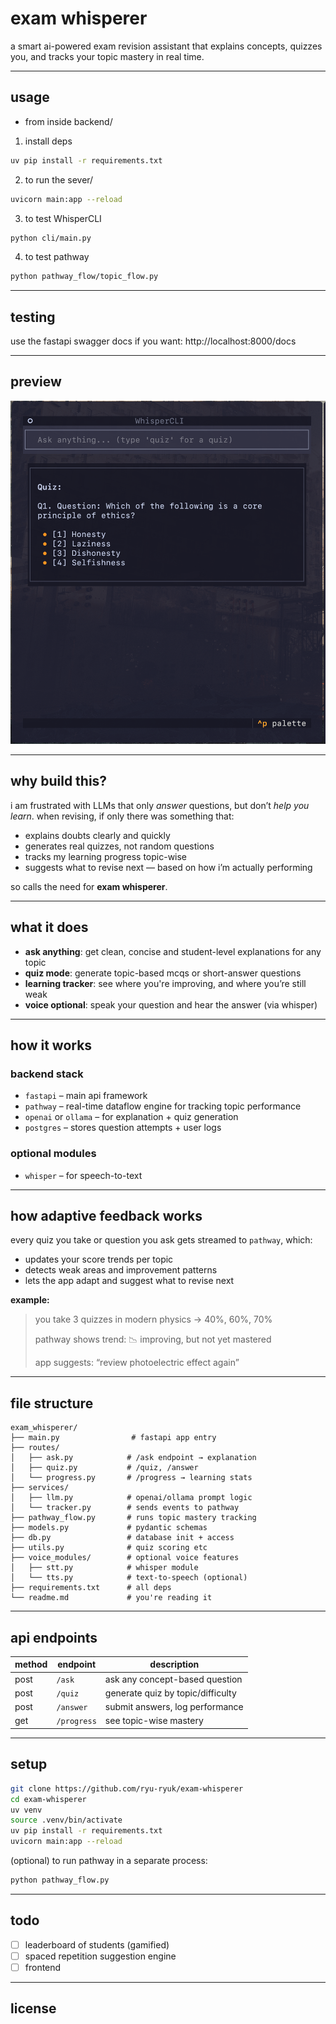 # exam whisperer

a smart ai-powered exam revision assistant that explains concepts, quizzes you, and tracks your topic mastery in real time.

---

## usage 

- from inside backend/

1. install deps 
```sh
uv pip install -r requirements.txt
```

2. to run the sever/ 
```sh
uvicorn main:app --reload
```

3. to test WhisperCLI
```sh
python cli/main.py
```

4. to test pathway 
```sh
python pathway_flow/topic_flow.py
```
---

## testing

use the fastapi swagger docs if you want: http://localhost:8000/docs

---

## preview 

![img](/docs/assets/quiz.png)

---

## why build this?

i am frustrated with LLMs that only *answer* questions, but don’t *help you learn*. when revising, if only there was something that:

* explains doubts clearly and quickly
* generates real quizzes, not random questions
* tracks my learning progress topic-wise
* suggests what to revise next — based on how i’m actually performing

so calls the need for **exam whisperer**.

---

## what it does

* **ask anything**: get clean, concise and student-level explanations for any topic
* **quiz mode**: generate topic-based mcqs or short-answer questions
* **learning tracker**: see where you're improving, and where you’re still weak
* **voice optional**: speak your question and hear the answer (via whisper)

---

## how it works

### backend stack

* `fastapi` – main api framework
* `pathway` – real-time dataflow engine for tracking topic performance
* `openai` or `ollama` – for explanation + quiz generation
* `postgres` – stores question attempts + user logs

### optional modules

* `whisper` – for speech-to-text

---

## how adaptive feedback works

every quiz you take or question you ask gets streamed to `pathway`, which:

* updates your score trends per topic
* detects weak areas and improvement patterns
* lets the app adapt and suggest what to revise next

**example:**

> you take 3 quizzes in modern physics → 40%, 60%, 70%
>
> pathway shows trend: 📉 improving, but not yet mastered
>
> app suggests: “review photoelectric effect again”

---

## file structure

```
exam_whisperer/
├── main.py                # fastapi app entry
├── routes/
│   ├── ask.py            # /ask endpoint → explanation
│   ├── quiz.py           # /quiz, /answer
│   └── progress.py       # /progress → learning stats
├── services/
│   ├── llm.py            # openai/ollama prompt logic
│   └── tracker.py        # sends events to pathway
├── pathway_flow.py       # runs topic mastery tracking
├── models.py             # pydantic schemas
├── db.py                 # database init + access
├── utils.py              # quiz scoring etc
├── voice_modules/        # optional voice features
│   ├── stt.py            # whisper module
│   └── tts.py            # text-to-speech (optional)
├── requirements.txt      # all deps
└── readme.md             # you're reading it
```

---

## api endpoints

| method | endpoint    | description                       |
| ------ | ----------- | --------------------------------- |
| post   | `/ask`      | ask any concept-based question    |
| post   | `/quiz`     | generate quiz by topic/difficulty |
| post   | `/answer`   | submit answers, log performance   |
| get    | `/progress` | see topic-wise mastery            |

---

## setup

```bash
git clone https://github.com/ryu-ryuk/exam-whisperer
cd exam-whisperer
uv venv
source .venv/bin/activate
uv pip install -r requirements.txt
uvicorn main:app --reload
```

(optional) to run pathway in a separate process:

```bash
python pathway_flow.py
```

---

## todo

* [ ] leaderboard of students (gamified)
* [ ] spaced repetition suggestion engine
* [ ] frontend

---

## license

